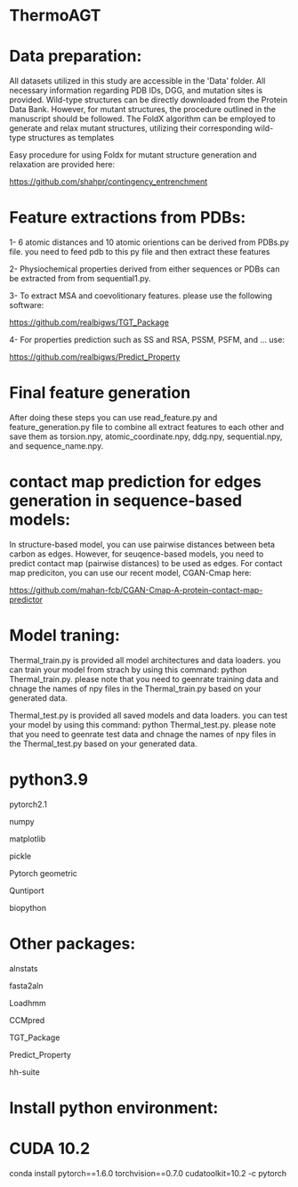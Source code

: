 # ThermoAGT
# Data preparation:

All datasets utilized in this study are accessible in the 'Data' folder. All necessary information regarding PDB IDs, DGG, and mutation sites is provided. Wild-type structures can be directly downloaded from the Protein Data Bank. However, for mutant structures, the procedure outlined in the manuscript should be followed. The FoldX algorithm can be employed to generate and relax mutant structures, utilizing their corresponding wild-type structures as templates

Easy procedure for using Foldx for mutant structure generation and relaxation are provided here:

https://github.com/shahpr/contingency_entrenchment

# Feature extractions from PDBs:

1- 6 atomic distances and 10 atomic orientions can be derived from PDBs.py file. you need to feed pdb to this py file and then extract these features

2- Physiochemical properties derived from either sequences or PDBs can be extracted from from sequential1.py. 

3- To extract MSA and coevolitionary features. please use the following software:

https://github.com/realbigws/TGT_Package

4- For properties prediction such as SS and RSA, PSSM, PSFM, and ... use:

https://github.com/realbigws/Predict_Property
# Final feature generation
After doing these steps you can use read_feature.py and feature_generation.py file to combine all extract features to each other and save them as torsion.npy, atomic_coordinate.npy, ddg.npy, sequential.npy, and sequence_name.npy. 

# contact map prediction for edges generation in sequence-based models:
In structure-based model, you can use pairwise distances between beta carbon as edges. However, for seuqence-based models, you need to predict contact map (pairwise distances) to be used as edges. For contact map prediciton, you can use our recent model, CGAN-Cmap here:

https://github.com/mahan-fcb/CGAN-Cmap-A-protein-contact-map-predictor

# Model traning: 

Thermal_train.py is provided all model architectures and data loaders. you can train your model from strach by using this command: python Thermal_train.py. please note that you need to geenrate training data and chnage the names of npy files in the Thermal_train.py based on your generated data.

Thermal_test.py is provided all saved models and data loaders. you can test your model by using this command: python Thermal_test.py. please note that you need to geenrate test data and chnage the names of npy files in the Thermal_test.py based on your generated data.

# python3.9

pytorch2.1

numpy

matplotlib

pickle

Pytorch geometric 

Quntiport

biopython

# Other packages:

alnstats

fasta2aln

Loadhmm

CCMpred

TGT_Package

Predict_Property

hh-suite

# Install python environment:

# CUDA 10.2
conda install pytorch==1.6.0 torchvision==0.7.0 cudatoolkit=10.2 -c pytorch

